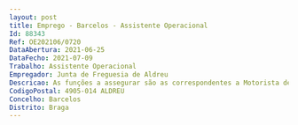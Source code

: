 ```yaml
--- 
layout: post
title: Emprego - Barcelos - Assistente Operacional
Id: 88343
Ref: OE202106/0720
DataAbertura: 2021-06-25
DataFecho: 2021-07-09
Trabalho: Assistente Operacional
Empregador: Junta de Freguesia de Aldreu
Descricao: As funções a assegurar são as correspondentes a Motorista de Transporte Colectivo de Crianças   condução de viatura da Freguesia, assegurando o transporte escolar  zelar pela boa conservação e limpeza do veículo  verificar os níveis de óleo, de água e pressão dos pneus  zelar pela manutenção mecânica e pelas inspeções, respeitando prazos estipulados para as intervenções.
CodigoPostal: 4905-014 ALDREU
Concelho: Barcelos
Distrito: Braga
--- 
```

